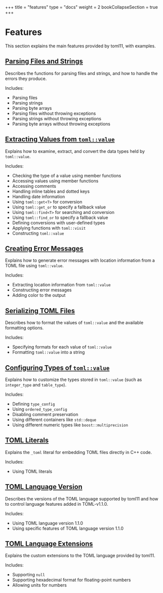 +++
title = "features"
type  = "docs"
weight = 2
bookCollapseSection = true
+++

# Features

This section explains the main features provided by toml11, with examples.

## [Parsing Files and Strings](parsing_files)

Describes the functions for parsing files and strings, and how to handle the errors they produce.

Includes:

- Parsing files
- Parsing strings
- Parsing byte arrays
- Parsing files without throwing exceptions
- Parsing strings without throwing exceptions
- Parsing byte arrays without throwing exceptions

## [Extracting Values from `toml::value`](value)

Explains how to examine, extract, and convert the data types held by `toml::value`.

Includes:

- Checking the type of a value using member functions
- Accessing values using member functions
- Accessing comments
- Handling inline tables and dotted keys
- Handling date information
- Using `toml::get<T>` for conversion
- Using `toml::get_or` to specify a fallback value
- Using `toml::find<T>` for searching and conversion
- Using `toml::find_or` to specify a fallback value
- Defining conversions with user-defined types
- Applying functions with `toml::visit`
- Constructing `toml::value`

## [Creating Error Messages](error_message)

Explains how to generate error messages with location information from a TOML file using `toml::value`.

Includes:

- Extracting location information from `toml::value`
- Constructing error messages
- Adding color to the output

## [Serializing TOML Files](serialize)

Describes how to format the values of `toml::value` and the available formatting options.

Includes:

- Specifying formats for each value of `toml::value`
- Formatting `toml::value` into a string

## [Configuring Types of `toml::value`](configure_types)

Explains how to customize the types stored in `toml::value` (such as `integer_type` and `table_type`).

Includes:

- Defining `type_config`
- Using `ordered_type_config`
- Disabling comment preservation
- Using different containers like `std::deque`
- Using different numeric types like `boost::multiprecision`

## [TOML Literals](literal)

Explains the `_toml` literal for embedding TOML files directly in C++ code.

Includes:

- Using TOML literals

## [TOML Language Version](toml_spec)

Describes the versions of the TOML language supported by toml11 and how to control language features added in TOML-v1.1.0.

Includes:

- Using TOML language version 1.1.0
- Using specific features of TOML language version 1.1.0

## [TOML Language Extensions](extension)

Explains the custom extensions to the TOML language provided by toml11.

Includes:

- Supporting `null`
- Supporting hexadecimal format for floating-point numbers
- Allowing units for numbers
